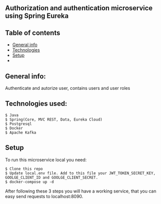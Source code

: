 ## Authorization and authentication microservice using Spring Eureka

## Table of contents
* [General info](#general-info)
* [Technologies](#technologies-used)
* [Setup](#setup)
* 
## General info: 
Authenticate and autorize user, contains users and user roles

## Technologies used:
```
$ Java
$ Spring(Core, MVC REST, Data, Eureka Cloud)
$ Postgresql
$ Docker
$ Apache Kafka
```

## Setup
  To run this microservice local you need:
  ```
  $ Clone this repo 
  $ Update local.env file. Add to this file your JWT_TOKEN_SECRET_KEY, GOOLGE_CLIENT_ID and GOOLGE_CLIENT_SECRET.
  $ docker-compose up -d
  ```
After following these 3 steps you will have a working service, that you can easy send requests to localhost:8090.
